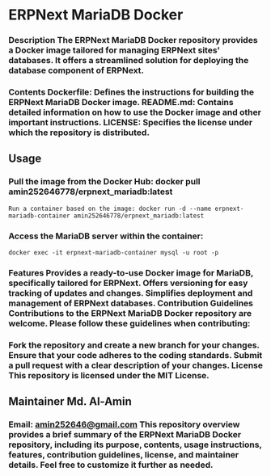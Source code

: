 # ERPNext MariaDB Docker

### Description The ERPNext MariaDB Docker repository provides a Docker image tailored for managing ERPNext sites' databases. It offers a streamlined solution for deploying the database component of ERPNext.

### Contents Dockerfile: Defines the instructions for building the ERPNext MariaDB Docker image. README.md: Contains detailed information on how to use the Docker image and other important instructions. LICENSE: Specifies the license under which the repository is distributed.

## Usage

### Pull the image from the Docker Hub: docker pull amin252646778/erpnext_mariadb:latest

    Run a container based on the image: docker run -d --name erpnext-mariadb-container amin252646778/erpnext_mariadb:latest

### Access the MariaDB server within the container: 

    docker exec -it erpnext-mariadb-container mysql -u root -p 

### Features Provides a ready-to-use Docker image for MariaDB, specifically tailored for ERPNext. Offers versioning for easy tracking of updates and changes. Simplifies deployment and management of ERPNext databases. Contribution Guidelines Contributions to the ERPNext MariaDB Docker repository are welcome. Please follow these guidelines when contributing:

### Fork the repository and create a new branch for your changes. Ensure that your code adheres to the coding standards. Submit a pull request with a clear description of your changes. License This repository is licensed under the MIT License.

## Maintainer Md. Al-Amin

### Email: amin252646@gmail.com This repository overview provides a brief summary of the ERPNext MariaDB Docker repository, including its purpose, contents, usage instructions, features, contribution guidelines, license, and maintainer details. Feel free to customize it further as needed.
